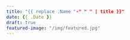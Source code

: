 ```yaml
---
title: "{{ replace .Name "-" " " | title }}"
date: {{ .Date }}
draft: true
featured-image: "/img/featured.jpg"
---
```


